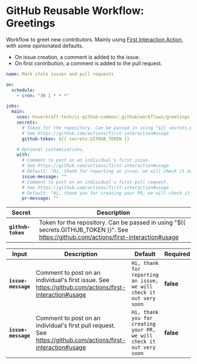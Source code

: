 <!-- start title -->

# GitHub Reusable Workflow: Greetings

<!-- end title -->
<!-- start description -->

Workflow to greet new contributors.
Mainly using [First Interaction Action](https://github.com/actions/first-interaction), with some opinionated defaults.

- On issue creation, a comment is added to the issue.
- On first contribution, a comment is added to the pull request.

<!-- end description -->
<!-- start contents -->
<!-- end contents -->
<!-- start usage -->

```yaml
name: Mark stale issues and pull requests

on:
  schedule:
    - cron: "30 1 * * *"

jobs:
  main:
    uses: hoverkraft-tech/ci-github-common/.github/workflows/greetings.yml@main
    secrets:
      # Token for the repository. Can be passed in using "${{ secrets.GITHUB_TOKEN }}".
      # See https://github.com/actions/first-interaction#usage
      github-token: ${{ secrets.GITHUB_TOKEN }}

    # Optional customizations.
    with:
      # Comment to post on an individual's first issue.
      # See https://github.com/actions/first-interaction#usage
      # Default: "Hi, thank for reporting an issue, we will check it out very soon"
      issue-message: ""
      # Comment to post on an individual's first pull request.
      # See https://github.com/actions/first-interaction#usage
      # Default: "Hi, thank you for creating your PR, we will check it out very soon"
      pr-message: ""
```

<!-- end usage -->
<!-- start secrets -->

| **Secret**                    | **Description**                                                                                                                        |
| ----------------------------- | -------------------------------------------------------------------------------------------------------------------------------------- |
| **<code>github-token</code>** | Token for the repository. Can be passed in using "${{ secrets.GITHUB_TOKEN }}". See https://github.com/actions/first-interaction#usage |

<!-- end secrets -->
<!-- start inputs -->

| **Input**                      | **Description**                                                                                               | **Default**                                                                     | **Required** |
| ------------------------------ | ------------------------------------------------------------------------------------------------------------- | ------------------------------------------------------------------------------- | ------------ |
| **<code>issue-message</code>** | Comment to post on an individual's first issue. See https://github.com/actions/first-interaction#usage        | <code>Hi, thank for reporting an issue, we will check it out very soon</code>   | **false**    |
| **<code>issue-message</code>** | Comment to post on an individual's first pull request. See https://github.com/actions/first-interaction#usage | <code>Hi, thank you for creating your PR, we will check it out very soon</code> | **false**    |

<!-- end inputs -->

<!-- start outputs -->
<!-- end outputs -->
<!-- start [.github/ghadocs/examples/] -->
<!-- end [.github/ghadocs/examples/] -->
